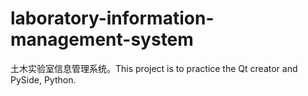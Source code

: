 # laboratory-information-management-system
土木实验室信息管理系统。This project is to practice the Qt creator and PySide, Python.

